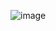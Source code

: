 ![image](https://github.com/katya-pankov/tailwind-email-subscribe-project/assets/108332791/f2bcb533-5cea-424f-813b-02b2496a1053)
